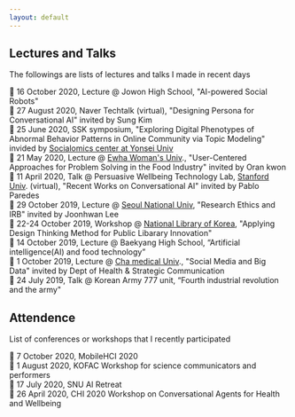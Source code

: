 ```yaml
---
layout: default
---
```


## Lectures and Talks
The followings are lists of lectures and talks I made in recent days

📍 16 October 2020, Lecture @ Jowon High School, "AI-powered Social Robots"<br>
📍 27 August 2020, Naver Techtalk (virtual), "Designing Persona for Conversational AI" invited by Sung Kim<br>
📍 25 June 2020, SSK symposium, "Exploring Digital Phenotypes of Abnormal Behavior Patterns in Online Community via Topic Modeling" invided by <a href = "https://devcms.yonsei.ac.kr/socialomicsen/index.do" target="_blank">Socialomics center at Yonsei Univ</a><br>
📍 21 May 2020, Lecture @ <a href = "http://www.ewha.ac.kr/ewha/index.do" target="_blank">Ewha Woman's Univ</a>., "User-Centered Approaches for Problem Solving in the Food Industry" invited by Oran kwon <br>
📍 11 April 2020, Talk @ Persuasive Wellbeing Technology Lab, <a href = "https://www.stanford.edu/" target="_blank">Stanford Univ</a>. (virtual), "Recent Works on Conversational AI" invited by Pablo Paredes<br>
📍 29 October 2019, Lecture @ <a href = "https://en.snu.ac.kr/index.html" target="_blank">Seoul National Univ</a>, "Research Ethics and IRB" invited by Joonhwan Lee<br>
📍 22-24 October 2019, Workshop @ <a href = "https://www.nl.go.kr/" target="_blank">National Library of Korea</a>, "Applying Design Thinking Method for Public Libarary Innovation" <br> 
📍 14 October 2019, Lecture @ Baekyang High School, “Artificial intelligence(AI) and food technology”<br>
📍 1 October 2019, Lecture @ <a href = "https://comm.cha.ac.kr/portfolio_page/2019%EB%85%84-%EC%84%9C%EC%9A%B8%EB%8C%80%ED%95%99%EA%B5%90-hci-%ED%99%A9%EC%9C%A0%EC%A7%84-%EC%97%B0%EA%B5%AC%EC%9B%90-%ED%8A%B9%EA%B0%95/" target="_blank">Cha medical Univ</a>., "Social Media and Big Data" invited by Dept of Health & Strategic Communication <br> 
📍 24 July 2019, Talk @ Korean Army 777 unit, “Fourth industrial revolution and the army"

## Attendence 
List of conferences or workshops that I recently participated

📍 7 October 2020, MobileHCI 2020<br>
📍 1 August 2020, KOFAC Workshop for science communicators and performers<br>
📍 17 July 2020, SNU AI Retreat<br>
📍 26 April 2020, CHI 2020 Workshop on Conversational Agents for Health and Wellbeing<br>


